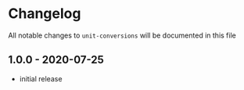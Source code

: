 # Changelog

All notable changes to `unit-conversions` will be documented in this file

## 1.0.0 - 2020-07-25

- initial release
